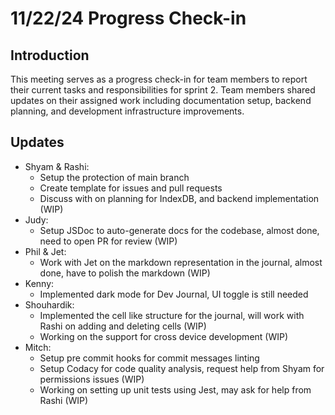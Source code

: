 # 11/22/24 Progress Check-in

## Introduction

This meeting serves as a progress check-in for team members to report their current tasks and responsibilities for sprint 2. Team members shared updates on their assigned work including documentation setup, backend planning, and development infrastructure improvements.

## Updates

- Shyam & Rashi:
  - Setup the protection of main branch
  - Create template for issues and pull requests
  - Discuss with on planning for IndexDB, and backend implementation (WIP)
- Judy:
  - Setup JSDoc to auto-generate docs for the codebase, almost done, need to open PR for review (WIP)
- Phil & Jet:
  - Work with Jet on the markdown representation in the journal, almost done, have to polish the markdown (WIP)
- Kenny:
  - Implemented dark mode for Dev Journal, UI toggle is still needed
- Shouhardik:
  - Implemented the cell like structure for the journal, will work with Rashi on adding and deleting cells (WIP)
  - Working on the support for cross device development (WIP)
- Mitch:
  - Setup pre commit hooks for commit messages linting
  - Setup Codacy for code quality analysis, request help from Shyam for permissions issues (WIP)
  - Working on setting up unit tests using Jest, may ask for help from Rashi (WIP)